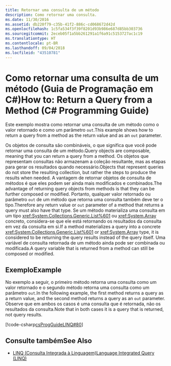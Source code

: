 ```yaml
---
title: Retornar uma consulta de um método
description: Como retornar uma consulta.
ms.date: 11/30/2016
ms.assetid: db220f79-c35b-41f2-886c-cd068672d42d
ms.openlocfilehash: 1c5fa534f3f39f8201d93b986e687d85bb303736
ms.sourcegitcommit: 2eceb05f1a5bb261291a1f6a91c5153727ac1c19
ms.translationtype: HT
ms.contentlocale: pt-BR
ms.lasthandoff: 09/04/2018
ms.locfileid: "43510781"
---
```

# <a name="how-to-return-a-query-from-a-method-c-programming-guide"></a><span data-ttu-id="5506c-103">Como retornar uma consulta de um método (Guia de Programação em C#)</span><span class="sxs-lookup"><span data-stu-id="5506c-103">How to: Return a Query from a Method (C# Programming Guide)</span></span>
<span data-ttu-id="5506c-104">Este exemplo mostra como retornar uma consulta de um método como o valor retornado e como um parâmetro `out`.</span><span class="sxs-lookup"><span data-stu-id="5506c-104">This example shows how to return a query from a method as the return value and as an `out` parameter.</span></span>  
  
 <span data-ttu-id="5506c-105">Os objetos de consulta são combináveis, o que significa que você pode retornar uma consulta de um método.</span><span class="sxs-lookup"><span data-stu-id="5506c-105">Query objects are composable, meaning that you can return a query from a method.</span></span> <span data-ttu-id="5506c-106">Os objetos que representam consultas não armazenam a coleção resultante, mas as etapas para gerar os resultados quando necessário.</span><span class="sxs-lookup"><span data-stu-id="5506c-106">Objects that represent queries do not store the resulting collection, but rather the steps to produce the results when needed.</span></span> <span data-ttu-id="5506c-107">A vantagem de retornar objetos de consulta de métodos é que eles podem ser ainda mais modificados e combinados.</span><span class="sxs-lookup"><span data-stu-id="5506c-107">The advantage of returning query objects from methods is that they can be further composed or modified.</span></span> <span data-ttu-id="5506c-108">Portanto, qualquer valor retornado ou parâmetro `out` de um método que retorna uma consulta também deve ter o tipo.</span><span class="sxs-lookup"><span data-stu-id="5506c-108">Therefore any return value or `out` parameter of a method that returns a query must also have that type.</span></span> <span data-ttu-id="5506c-109">Se um método materializa uma consulta em um tipo <xref:System.Collections.Generic.List%601> ou <xref:System.Array> concreto, considera-se que ele está retornando os resultados da consulta em vez da consulta em si.</span><span class="sxs-lookup"><span data-stu-id="5506c-109">If a method materializes a query into a concrete <xref:System.Collections.Generic.List%601> or <xref:System.Array> type, it is considered to be returning the query results instead of the query itself.</span></span> <span data-ttu-id="5506c-110">Uma variável de consulta retornada de um método ainda pode ser combinada ou modificada.</span><span class="sxs-lookup"><span data-stu-id="5506c-110">A query variable that is returned from a method can still be composed or modified.</span></span>  
  
## <a name="example"></a><span data-ttu-id="5506c-111">Exemplo</span><span class="sxs-lookup"><span data-stu-id="5506c-111">Example</span></span>  
 <span data-ttu-id="5506c-112">No exemplo a seguir, o primeiro método retorna uma consulta como um valor retornado e o segundo método retorna uma consulta como um parâmetro `out`.</span><span class="sxs-lookup"><span data-stu-id="5506c-112">In the following example, the first method returns a query as a return value, and the second method returns a query as an `out` parameter.</span></span> <span data-ttu-id="5506c-113">Observe que em ambos os casos é uma consulta que é retornada, não os resultados da consulta.</span><span class="sxs-lookup"><span data-stu-id="5506c-113">Note that in both cases it is a query that is  returned, not query results.</span></span>  
  
 [!code-csharp[csProgGuideLINQ#80](~/samples/snippets/csharp/concepts/linq/how-to-return-a-query-from-a-method_1.cs)]  

## <a name="see-also"></a><span data-ttu-id="5506c-114">Consulte também</span><span class="sxs-lookup"><span data-stu-id="5506c-114">See Also</span></span>

- [<span data-ttu-id="5506c-115">LINQ (Consulta Integrada à Linguagem)</span><span class="sxs-lookup"><span data-stu-id="5506c-115">Language Integrated Query (LINQ)</span></span>](index.md)
